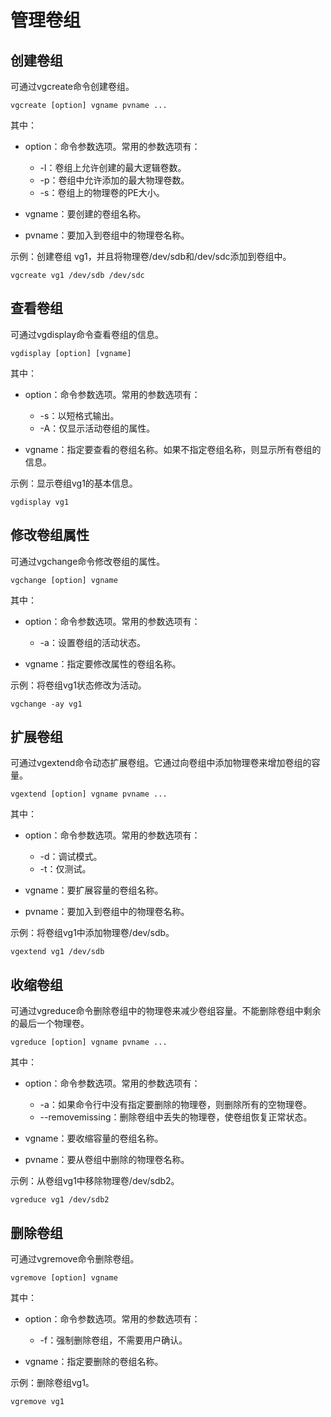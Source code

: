 # 管理卷组<a name="ZH-CN_TOPIC_0230942068"></a>

## 创建卷组<a name="section1621605611425"></a>

可通过vgcreate命令创建卷组。

```
vgcreate [option] vgname pvname ...
```

其中：

-   option：命令参数选项。常用的参数选项有：
    -   -l：卷组上允许创建的最大逻辑卷数。
    -   -p：卷组中允许添加的最大物理卷数。
    -   -s：卷组上的物理卷的PE大小。

-   vgname：要创建的卷组名称。
-   pvname：要加入到卷组中的物理卷名称。

示例：创建卷组 vg1，并且将物理卷/dev/sdb和/dev/sdc添加到卷组中。

```
vgcreate vg1 /dev/sdb /dev/sdc  
```

## 查看卷组<a name="section1288685245617"></a>

可通过vgdisplay命令查看卷组的信息。

```
vgdisplay [option] [vgname]
```

其中：

-   option：命令参数选项。常用的参数选项有：
    -   -s：以短格式输出。
    -   -A：仅显示活动卷组的属性。

-   vgname：指定要查看的卷组名称。如果不指定卷组名称，则显示所有卷组的信息。

示例：显示卷组vg1的基本信息。

```
vgdisplay vg1
```

## 修改卷组属性<a name="section134528410519"></a>

可通过vgchange命令修改卷组的属性。

```
vgchange [option] vgname
```

其中：

-   option：命令参数选项。常用的参数选项有：
    -   -a：设置卷组的活动状态。

-   vgname：指定要修改属性的卷组名称。

示例：将卷组vg1状态修改为活动。

```
vgchange -ay vg1
```

## 扩展卷组<a name="section9939647191712"></a>

可通过vgextend命令动态扩展卷组。它通过向卷组中添加物理卷来增加卷组的容量。

```
vgextend [option] vgname pvname ...
```

其中：

-   option：命令参数选项。常用的参数选项有：
    -   -d：调试模式。
    -   -t：仅测试。

-   vgname：要扩展容量的卷组名称。
-   pvname：要加入到卷组中的物理卷名称。

示例：将卷组vg1中添加物理卷/dev/sdb。

```
vgextend vg1 /dev/sdb
```

## 收缩卷组<a name="section187401776325"></a>

可通过vgreduce命令删除卷组中的物理卷来减少卷组容量。不能删除卷组中剩余的最后一个物理卷。

```
vgreduce [option] vgname pvname ...
```

其中：

-   option：命令参数选项。常用的参数选项有：
    -   -a：如果命令行中没有指定要删除的物理卷，则删除所有的空物理卷。
    -   --removemissing：删除卷组中丢失的物理卷，使卷组恢复正常状态。

-   vgname：要收缩容量的卷组名称。
-   pvname：要从卷组中删除的物理卷名称。

示例：从卷组vg1中移除物理卷/dev/sdb2。

```
vgreduce vg1 /dev/sdb2
```

## 删除卷组<a name="section8655545125911"></a>

可通过vgremove命令删除卷组。

```
vgremove [option] vgname
```

其中：

-   option：命令参数选项。常用的参数选项有：
    -   -f：强制删除卷组，不需要用户确认。

-   vgname：指定要删除的卷组名称。

示例：删除卷组vg1。

```
vgremove vg1
```

